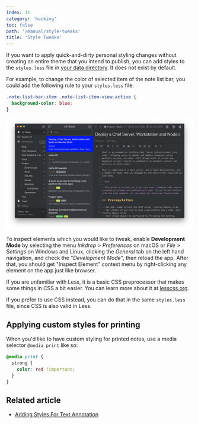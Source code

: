 ```yaml
---
index: 11
category: 'hacking'
toc: false
path: '/manual/style-tweaks'
title: 'Style Tweaks'
---
```


If you want to apply quick-and-dirty personal styling changes without creating an entire theme that you intend to publish, you can add styles to the `styles.less` file in [your data directory](/manual/basic-usage#user-data-directory).
It does not exist by default.

For example, to change the color of selected item of the note list bar, you could add the following rule to your `styles.less` file:

```css
.note-list-bar-item .note-list-item-view.active {
  background-color: blue;
}
```

![Tweaking note list bar style](style-tweaks-example.png)

To inspect elements which you would like to tweak, enable **Development Mode** by selecting the menu _Inkdrop > Preferences_ on macOS or _File > Settings_ on Windows and Linux, clicking the _General_ tab on the left hand navigation, and check the "_Development Mode_", then reload the app.
After that, you should get "Inspect Element" context menu by right-clicking any element on the app just like browser.

<div class="ui info message">

If you are unfamiliar with Less, it is a basic CSS preprocessor that makes some things in CSS a bit easier. You can learn more about it at [lesscss.org](http://www.lesscss.org/).

If you prefer to use CSS instead, you can do that in the same `styles.less` file, since CSS is also valid in Less.

</div>

## Applying custom styles for printing

When you'd like to have custom styling for printed notes, use a media selector `@media print` like so:

```css
@media print {
  strong {
    color: red !important;
  }
}
```

## Related article

- [Adding Styles For Text Annotation](/manual/text-annotation)
